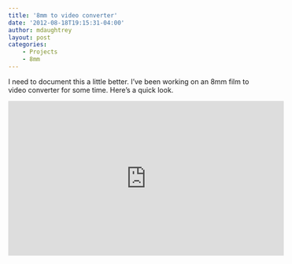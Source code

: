 ```yaml
---
title: '8mm to video converter'
date: '2012-08-18T19:15:31-04:00'
author: mdaughtrey
layout: post
categories:
    - Projects
    - 8mm
---
```


I need to document this a little better. I’ve been working on an 8mm film to video converter for some time. Here’s a quick look.

<iframe allowfullscreen="" frameborder="0" height="315" loading="lazy" src="http://www.youtube.com/embed/se6YnJhIt6w?rel=0" width="560"></iframe>

